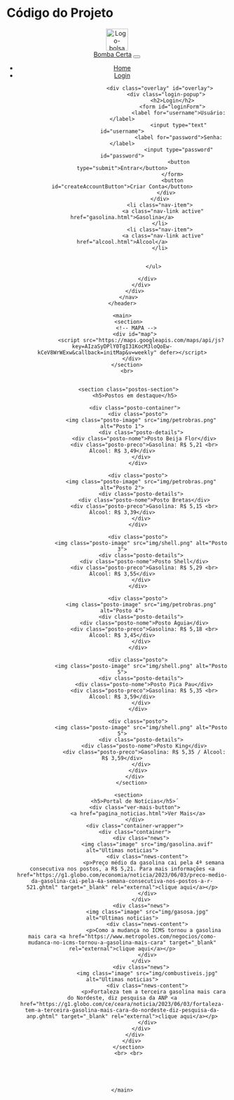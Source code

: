 # Código do Projeto

<!DOCTYPE html>
<html lang="pt-br">
<head>
    <meta charset="UTF-8">
    <meta http-equiv="X-UA-Compatible" content="IE=edge">
    <meta name="viewport" content="width=device-width, initial-scale=1.0">
    <title>Bomba Certa</title>
    <link rel="stylesheet" href="style.css">
    <link href="https://cdn.jsdelivr.net/npm/bootstrap@5.3.0-alpha2/dist/css/bootstrap.min.css" rel="stylesheet" integrity="sha384-aFq/bzH65dt+w6FI2ooMVUpc+21e0SRygnTpmBvdBgSdnuTN7QbdgL+OapgHtvPp" crossorigin="anonymous">
    <script src="https://cdn.jsdelivr.net/npm/bootstrap@5.3.0-alpha2/dist/js/bootstrap.bundle.min.js" integrity="sha384-qKXV1j0HvMUeCBQ+QVp7JcfGl760yU08IQ+GpUo5hlbpg51QRiuqHAJz8+BrxE/N" crossorigin="anonymous"></script>
    <script type="module" src="https://unpkg.com/ionicons@7.1.0/dist/ionicons/ionicons.esm.js"></script>
    <script nomodule src="https://unpkg.com/ionicons@7.1.0/dist/ionicons/ionicons.js"></script>
    <script src="https://polyfill.io/v3/polyfill.min.js?features=default"></script>
    <script type="module" src="./script.js"></script>
</head>
<body>
    <header>
        <nav class="navbar col-12 m-auto navbar-expand-lg bg-verde" style="z-index: 999;"> 
            <div class="container">
                <a class="navbar-logo" href="#"> 
                    <img src="img/gaslogo.png" alt="Logo-bolsa" width="50" height="50">
                </a>
                <div class="container-fluid">
                    <a class="navbar-brand" href="#">Bomba Certa</a>
                    <button class="navbar-toggler" type="button" data-bs-toggle="collapse" data-bs-target="#navbarSupportedContent" aria-controls="navbarSupportedContent" aria-expanded="false" aria-label="Toggle navigation">
                        <span class="navbar-toggler-icon"></span>
                    </button>
                    <div class="collapse navbar-collapse" id="navbarSupportedContent">
                        <ul class="navbar-nav me-auto mb-2 mb-lg-0">
                            <li class="nav-item">
                                <a class="nav-link active" aria-current="page" href="#">Home</a>
                            </li>
                            <li class="nav-item">
                                <a class="nav-link active" id="loginLink" href="#">Login</a>
                            </li>
                            
                            <div class="overlay" id="overlay">
                                <div class="login-popup">
                                    <h2>Login</h2>
                                    <form id="loginForm">
                                        <label for="username">Usuário:</label>
                                        <input type="text" id="username">
                                        <label for="password">Senha:</label>
                                        <input type="password" id="password">
                                        <button type="submit">Entrar</button>
                                    </form>
                                    <button id="createAccountButton">Criar Conta</button>
                                </div>
                            </div>
                            <li class="nav-item">
                              <a class="nav-link active" href="gasolina.html">Gasolina</a>
                            </li>
                            <li class="nav-item">
                              <a class="nav-link active" href="alcool.html">Álcool</a>
                            </li>
                            

                        </ul>
                        
                    </div>
                </div>
            </div>
        </nav>
    </header>

    <main>
        <section>
             <!-- MAPA -->
            <div id="map">
                <script src="https://maps.googleapis.com/maps/api/js?key=AIzaSyDPlY0TgI31KocM3loQoEw-kCeV8WrWExw&callback=initMap&v=weekly" defer></script>
            </div>  
        </section> 
        <br> 

        
        <section class="postos-section">
            <h5>Postos em destaque</h5>
        
            <div class="posto-container">
              <div class="posto">
                <img class="posto-image" src="img/petrobras.png" alt="Posto 1">
                <div class="posto-details">
                  <div class="posto-nome">Posto Beija Flor</div>
                  <div class="posto-preco">Gasolina: R$ 5,21 <br> Álcool: R$ 3,49</div>
                </div>
              </div>
        
              <div class="posto">
                <img class="posto-image" src="img/petrobras.png" alt="Posto 2">
                <div class="posto-details">
                  <div class="posto-nome">Posto Bretas</div>
                  <div class="posto-preco">Gasolina: R$ 5,15 <br> Álcool: R$ 3,39</div>
                </div>
              </div>
        
              <div class="posto">
                <img class="posto-image" src="img/shell.png" alt="Posto 3">
                <div class="posto-details">
                  <div class="posto-nome">Posto Shell</div>
                  <div class="posto-preco">Gasolina: R$ 5,29 <br> Álcool: R$ 3,55</div>
                </div>
              </div>
        
              <div class="posto">
                <img class="posto-image" src="img/petrobras.png" alt="Posto 4">
                <div class="posto-details">
                  <div class="posto-nome">Posto Águia</div>
                  <div class="posto-preco">Gasolina: R$ 5,18 <br> Álcool: R$ 3,45</div>
                </div>
              </div>
        
              <div class="posto">
                <img class="posto-image" src="img/shell.png" alt="Posto 5">
                <div class="posto-details">
                  <div class="posto-nome">Posto Pica Pau</div>
                  <div class="posto-preco">Gasolina: R$ 5,35 <br> Álcool: R$ 3,59</div>
                </div>
              </div>

              <div class="posto">
                <img class="posto-image" src="img/shell.png" alt="Posto 5">
                <div class="posto-details">
                  <div class="posto-nome">Posto King</div>
                  <div class="posto-preco">Gasolina: R$ 5,35 / Álcool: R$ 3,59</div>
                </div>
              </div>
            </div>
          </section>

        <section>
            <h5>Portal de Notícias</h5>´
            <div class="ver-mais-button">
              <a href="pagina_noticias.html">Ver Mais</a>
            </div>
            <div class="container-wrapper">
            <div class="container">
                <div class="news">
                    <img class="image" src="img/gasolina.avif" alt="Ultimas noticias">
                    <div class="news-content">
                        <p>Preço médio da gasolina cai pela 4ª semana consecutiva nos postos, a R$ 5,21. Para mais informações <a href="https://g1.globo.com/economia/noticia/2023/06/03/preco-medio-da-gasolina-cai-pela-4a-semana-consecutiva-nos-postos-a-r-521.ghtml" target="_blank" rel="external">clique aqui</a></p>
                    </div>
                </div>
                <div class="news">
                    <img class="image" src="img/gasosa.jpg" alt="Ultimas noticias">
                    <div class="news-content">
                        <p>Como a mudança no ICMS tornou a gasolina mais cara <a href="https://www.metropoles.com/negocios/como-mudanca-no-icms-tornou-a-gasolina-mais-cara" target="_blank" rel="external">clique aqui</a></p>
                    </div>
                </div>
                <div class="news">
                    <img class="image" src="img/combustiveis.jpg" alt="Ultimas noticias">
                    <div class="news-content">
                        <p>Fortaleza tem a terceira gasolina mais cara do Nordeste, diz pesquisa da ANP <a href="https://g1.globo.com/ce/ceara/noticia/2023/06/03/fortaleza-tem-a-terceira-gasolina-mais-cara-do-nordeste-diz-pesquisa-da-anp.ghtml" target="_blank" rel="external">clique aqui</a></p>
                    </div>
                </div>
            </div>
          </div>
        </section>
        <br> <br>


        


    </main>

   


</body>
